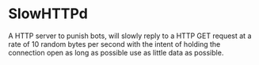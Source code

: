 # SlowHTTPd
A HTTP server to punish bots, will slowly reply to a HTTP GET request at a rate of 10 random bytes per second with the intent of holding the connection open as long as possible use as little data as possible.
